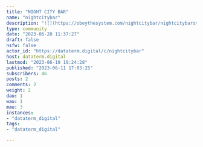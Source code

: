 ```yaml
---
title: "NIGHT CITY BAR" 
name: "nightcitybar"
description: "![](https://obeythesystem.com/nightcitybar/nightcitybarsmall.png)Welcome to [NIGHT CITY BAR](https://nightcity.bar/), the ultimate cyberpunk-inspired, LGBTQIA+ friendly Fediverse instance for edgerunners, netrunners, and cyberpunks."
type: community
date: "2023-06-20 11:37:27"
draft: false
nsfw: false
actor_id: "https://dataterm.digital/c/nightcitybar"
host: dataterm.digital
lastmod: "2023-06-19 19:24:28"
published: "2023-06-11 17:03:25"
subscribers: 46
posts: 2
comments: 2
weight: 2
dau: 1
wau: 1
mau: 3
instances:
- "dataterm_digital"
tags: 
- "dataterm_digital"

---
```

